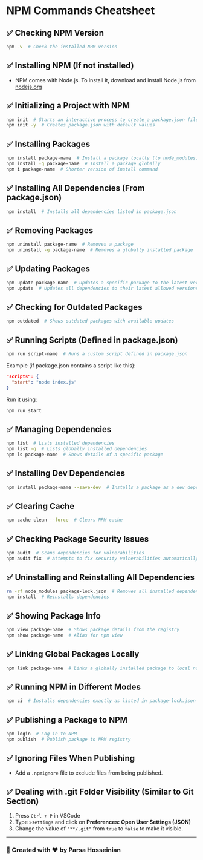 # NPM Commands Cheatsheet

## ✅ Checking NPM Version

```sh
npm -v  # Check the installed NPM version
```

## ✅ Installing NPM (If not installed)

- NPM comes with Node.js. To install it, download and install Node.js from [nodejs.org](https://nodejs.org/)

## ✅ Initializing a Project with NPM

```sh
npm init  # Starts an interactive process to create a package.json file
npm init -y  # Creates package.json with default values
```

## ✅ Installing Packages

```sh
npm install package-name  # Install a package locally (to node_modules)
npm install -g package-name  # Install a package globally
npm i package-name  # Shorter version of install command
```

## ✅ Installing All Dependencies (From package.json)

```sh
npm install  # Installs all dependencies listed in package.json
```

## ✅ Removing Packages

```sh
npm uninstall package-name  # Removes a package
npm uninstall -g package-name  # Removes a globally installed package
```

## ✅ Updating Packages

```sh
npm update package-name  # Updates a specific package to the latest version
npm update  # Updates all dependencies to their latest allowed versions
```

## ✅ Checking for Outdated Packages

```sh
npm outdated  # Shows outdated packages with available updates
```

## ✅ Running Scripts (Defined in package.json)

```sh
npm run script-name  # Runs a custom script defined in package.json
```

Example (if package.json contains a script like this):

```json
"scripts": {
  "start": "node index.js"
}
```

Run it using:

```sh
npm run start
```

## ✅ Managing Dependencies

```sh
npm list  # Lists installed dependencies
npm list -g  # Lists globally installed dependencies
npm ls package-name  # Shows details of a specific package
```

## ✅ Installing Dev Dependencies

```sh
npm install package-name --save-dev  # Installs a package as a dev dependency
```

## ✅ Clearing Cache

```sh
npm cache clean --force  # Clears NPM cache
```

## ✅ Checking Package Security Issues

```sh
npm audit  # Scans dependencies for vulnerabilities
npm audit fix  # Attempts to fix security vulnerabilities automatically
```

## ✅ Uninstalling and Reinstalling All Dependencies

```sh
rm -rf node_modules package-lock.json  # Removes all installed dependencies
npm install  # Reinstalls dependencies
```

## ✅ Showing Package Info

```sh
npm view package-name  # Shows package details from the registry
npm show package-name  # Alias for npm view
```

## ✅ Linking Global Packages Locally

```sh
npm link package-name  # Links a globally installed package to local node_modules
```

## ✅ Running NPM in Different Modes

```sh
npm ci  # Installs dependencies exactly as listed in package-lock.json (faster and deterministic)
```

## ✅ Publishing a Package to NPM

```sh
npm login  # Log in to NPM
npm publish  # Publish package to NPM registry
```

## ✅ Ignoring Files When Publishing

- Add a `.npmignore` file to exclude files from being published.

## ✅ Dealing with .git Folder Visibility (Similar to Git Section)

1. Press `Ctrl + P` in VSCode
2. Type `>settings` and click on **Preferences: Open User Settings (JSON)**
3. Change the value of `"**/.git"` from `true` to `false` to make it visible.

---

### 📌 Created with ❤️ by Parsa Hosseinian

